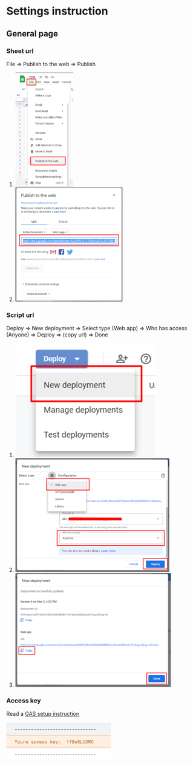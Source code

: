 # Settings instruction



## General page

### Sheet url

File => Publish to the web => Publish

1. <img src="/screenshots/file_publish.png" height="300px">
2. <img src="/screenshots/sheetUrl.png" height="300px">

### Script url

Deploy => New deployment => Select type (Web app) => Who has access (Anyone) => Deploy => (copy url) => Done

1. <img src="/screenshots/new_deploy.png" height="300px">
2. <img src="/screenshots/deploy.png" height="300px">
3. <img src="/screenshots/deploy_copy.png" height="300px">


### Access key

Read a [GAS setup instruction](GAS.md)

<img src="/screenshots/access_key.png" height="100px">